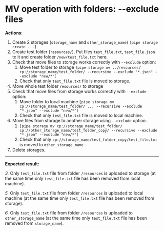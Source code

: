 # MV operation with folders: --exclude files

**Actions**:
1.	Create 2 storages (`storage_name` and `other_storage_name`) `[pipe storage create ...]`
2.	Create test folder (`resources/`). Put files `test_file.txt`, `test_file.json` to it and create folder `/new/test_file.txt` here.
3.	Check that move files to storage works correctly with `--exclude` option:  
    1.	Move test folder to storage `[pipe storage mv ../resources/ cp://storage_name/test_folder/ --recursive --exclude "*.json" --exclude "new/*"]`
    2.	Check that only `test_file.txt` file is moved to storage.
4.	Move whole test folder `resources/` to storage 
5.	Check that move files from storage works correctly with `--exclude` option: 
    1.	Move folder to local machine `[pipe storage mv cp://storage_name/test_folder/ ... --recursive --exclude "*.json" --exclude "new/*"]`
    2.	Check that only `test_file.txt` file is moved to local machine.
6.	Move files from storage to another storage using `--exclude` option: 
    1.	`[pipe storage mv cp://storage_name/test_folder/ cp://other_storage_name/test_folder_copy/ --recursive --exclude "*.json" --exclude "new/*"]`
    2.	Check that only `cp://storage_name/test_folder_copy/test_file.txt` is moved to `other_storage_name`
7.	Delete storages.

***
**Expected result:**

*3.*	Only `test_file.txt` file from folder `/resources` is uploaded to storage (at the same time only `test_file.txt` file has been removed from local machine).

*5.*	Only `test_file.txt` file from folder `/resources` is uploaded to local machine (at the same time only `test_file.txt` file has been removed from storage). 

*6.*	Only `test_file.txt` file from folder `/resources` is uploaded to `other_storage_name` (at the same time only `test_file.txt` file has been removed from `storage_name`).